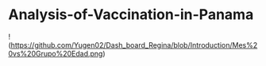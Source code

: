 # Analysis-of-Vaccination-in-Panama

!(https://github.com/Yugen02/Dash_board_Regina/blob/Introduction/Mes%20vs%20Grupo%20Edad.png)

